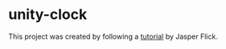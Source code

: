 # unity-clock

This project was created by following a [tutorial](https://catlikecoding.com/unity/tutorials/basics-old/game-objects-and-scripts/) by Jasper Flick.
